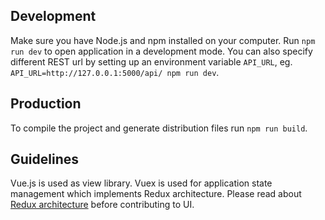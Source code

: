 ## Development
Make sure you have Node.js and npm installed on your computer. Run `npm run dev` to open application in a development mode. You can also specify different REST url by setting up an environment variable `API_URL`, eg. `API_URL=http://127.0.0.1:5000/api/ npm run dev`.

## Production
To compile the project and generate distribution files run `npm run build`.

## Guidelines
Vue.js is used as view library. Vuex is used for application state management which implements Redux architecture. Please read about [Redux architecture](https://vuex.vuejs.org/en/intro.html) before contributing to UI.